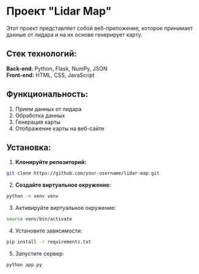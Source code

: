 # Проект "Lidar Map"

Этот проект представляет собой веб-приложение, которое принимает данные от лидара и на их основе генерирует карту.

## Стек технологий:

**Back-end:** Python, Flask, NumPy, JSON  
**Front-end:** HTML, CSS, JavaScript  

## Функциональность:

1. Прием данных от лидара
2. Обработка данных
3. Генерация карты
4. Отображение карты на веб-сайте

## Установка:

1. **Клонируйте репозиторий:**

```bash
git clone https://github.com/your-username/lidar-map.git
```

2. **Создайте виртуальное окружение:**
```bash
python -m venv venv
```

3. Активируйте виртуальное окружение:
```bash
source venv/bin/activate
```

4. Установите зависимости:
```bash
pip install -r requirements.txt
```

5. Запустите сервер:
```bash
python app.py
```

